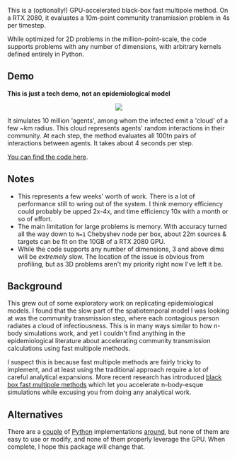 This is a (optionally!) GPU-accelerated black-box fast multipole method. On a RTX 2080, it evaluates a 10m-point community transmission problem in 4s per timestep.

While optimized for 2D problems in the million-point-scale, the code supports problems with any number of dimensions, with arbitrary kernels defined entirely in Python.

## Demo

**This is just a tech demo, not an epidemiological model**

<p align="center"><img src="pybbfmm/demo/demo.gif"></p>

It simulates 10 million 'agents', among whom the infected emit a 'cloud' of a few ~km radius. This cloud represents agents' random interactions in their community. At each step, the method evaluates all 100tn pairs of interactions between agents. It takes about 4 seconds per step. 

[You can find the code here](pybbfmm/demo/__init__.py).

## Notes
* This represents a few weeks' worth of work. There is a lot of performance still to wring out of the system. I think memory efficiency could probably be upped 2x-4x, and time efficiency 10x with a month or so of effort.
* The main limitation for large problems is memory. With accuracy turned all the way down to `N=1` Chebyshev node per box, about 22m sources & targets can be fit on the 10GB of a RTX 2080 GPU.
* While the code supports any number of dimensions, 3 and above dims will be _extremely_ slow. The location of the issue is obvious from profiling, but as 3D problems aren't my priority right now I've left it be. 

## Background
This grew out of some exploratory work on replicating epidemiological models. I found that the slow part of the spatiotemporal model I was looking at was the community transmission step, where each contagious person radiates a cloud of infectiousness. This is in many ways similar to how n-body simulations work, and yet I couldn't find anything in the epidemiological literature about accelerating community transmission calculations using fast multipole methods.

I suspect this is because fast multipole methods are fairly tricky to implement, and at least using the traditional approach require a lot of careful analytical expansions. More recent research has introduced [black box fast multipole methods](https://mc.stanford.edu/cgi-bin/images/f/fa/Darve_bbfmm_2009.pdf) which let you accelerate n-body-esque simulations while excusing you from doing any analytical work.

## Alternatives
There are a [couple](https://github.com/sivaramambikasaran/BBFMM2D) of [Python](https://github.com/DrFahdSiddiqui/bbFMM2D-Python) implementations [around](https://github.com/ruoxi-wang/PBBFMM3D), but none of them are easy to use or modify, and none of them properly leverage the GPU. When complete, I hope this package will change that. 
